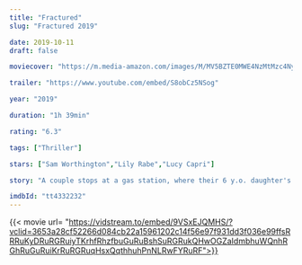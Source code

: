 ```yaml
---
title: "Fractured"
slug: "Fractured 2019"

date: 2019-10-11
draft: false

moviecover: "https://m.media-amazon.com/images/M/MV5BZTE0MWE4NzMtMzc4Ny00NWE4LTg2OTQtZmIyNDdhZjdiZmJhXkEyXkFqcGdeQXVyMzY0MTE3NzU@._V1_UY268_CR0,0,182,268_AL_.jpg"

trailer: "https://www.youtube.com/embed/S8obCz5NSog"

year: "2019"

duration: "1h 39min"

rating: "6.3"

tags: ["Thriller"]

stars: ["Sam Worthington","Lily Rabe","Lucy Capri"]

story: "A couple stops at a gas station, where their 6 y.o. daughter's arm is fractured. They hurry to a hospital. Something strange is going on there. The wife and daughter go missing."

imdbId: "tt4332232"
---
```


{{< movie url= "https://vidstream.to/embed/9VSxEJQMHS/?vclid=3653a28cf52266d084cb22a15961202c14f56e97f931dd3f036e99ffsRRRuKyDRuRGRuiyTKrhfRhzfbuGuRuBshSuRGRukQHwOGZaIdmbhuWQnhRGhRuGuRuiKrRuRGRuqHsxQqthhuhPnNLRwFYRuRF">}}
